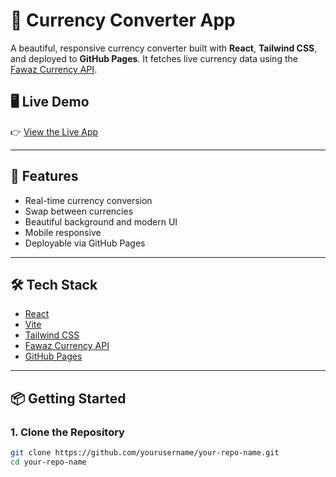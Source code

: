 # 💱 Currency Converter App

A beautiful, responsive currency converter built with **React**, **Tailwind CSS**, and deployed to **GitHub Pages**. It fetches live currency data using the [Fawaz Currency API](https://github.com/fawazahmed0/currency-api).

## 🖥️ Live Demo

👉 [View the Live App](https://code-shubhambhatt.github.io/currency-converter/)

---

## 🚀 Features

- Real-time currency conversion
- Swap between currencies
- Beautiful background and modern UI
- Mobile responsive
- Deployable via GitHub Pages

---

## 🛠️ Tech Stack

- [React](https://reactjs.org/)
- [Vite](https://vitejs.dev/)
- [Tailwind CSS](https://tailwindcss.com/)
- [Fawaz Currency API](https://github.com/fawazahmed0/currency-api)
- [GitHub Pages](https://pages.github.com/)

---

## 📦 Getting Started

### 1. Clone the Repository

```bash
git clone https://github.com/yourusername/your-repo-name.git
cd your-repo-name
